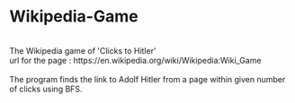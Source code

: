 # Wikipedia-Game
<br/>
The Wikipedia game of 'Clicks to Hitler' <br/>
url for the page : https://en.wikipedia.org/wiki/Wikipedia:Wiki_Game <br/><br/>
The program finds the link to Adolf Hitler from a page within given number of clicks using BFS.<br/>
